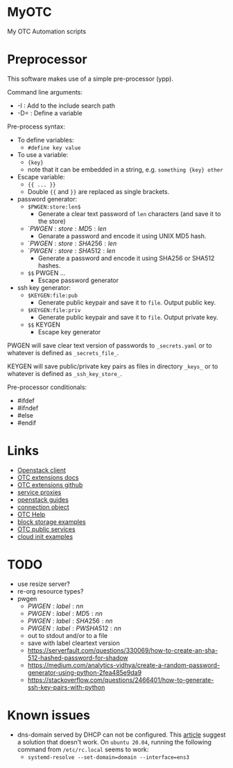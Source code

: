 # MyOTC

My OTC Automation scripts

# Preprocessor

This software makes use of a simple pre-processor (ypp).

Command line arguments:

- -I<path> : Add <path> to the include search path
- -D<key>=<value> : Define a variable

Pre-process syntax:

- To define variables:
  - `#define key value`
- To use a variable:
  - `{key}`
  - note that it can be embedded in a string, e.g. `something {key} other`
- Escape variable:
  - `{{ ... }}`
  - Double `{{` and `}}` are replaced as single brackets.
- password generator:
  - `$PWGEN:store:len$`
    - Generate a clear text password  of `len` characters (and save
      it to the store)
  - `$PWGEN:store:MD5:len$
    - Genarate a password and encode it using UNIX MD5 hash.
  - `$PWGEN:store:SHA256:len$
  - `$PWGEN:store:SHA512:len$
    - Generate a password and encode it using SHA256 or SHA512 hashes.
  - `$$` PWGEN ...
    - Escape password generator
- ssh key generator:
  - `$KEYGEN:file:pub`
    - Generate public keypair and save it to `file`.  Output public key.
  - `$KEYGEN:file:priv`
    - Generate public keypair and save it to `file`.  Output private key.
  - `$$` KEYGEN
    - Escape key generator

PWGEN will save clear text version of passwords to `_secrets.yaml` or
to whatever is defined as `_secrets_file_`.

KEYGEN will save public/private key pairs as files in directory
`_keys_` or to whatever is defined as `_ssh_key_store_`.

Pre-processor conditionals:

- #ifdef <variable>
- #ifndef <variable>
- #else
- #endif

# Links

- [Openstack client](https://pypi.org/project/python-openstackclient/)
- [OTC extensions docs](https://python-otcextensions.readthedocs.io/en/latest/)
- [OTC extensions github](https://github.com/opentelekomcloud/python-otcextensions)
- [service proxies](https://python-otcextensions.readthedocs.io/en/latest/sdk/proxies/index.html)
- [openstack guides](https://docs.openstack.org/openstacksdk/latest/user/index.html)
- [connection object](https://docs.openstack.org/openstacksdk/latest/user/connection.html)
- [OTC Help](https://docs.otc.t-systems.com/nat/index.html)
- [block storage examples](https://docs.otc.t-systems.com/devg/sdk/sdk_02_0017.html)
- [OTC public services](https://imagefactory.otc.t-systems.com/home/public-services-in-otc)
- [cloud init examples](https://cloudinit.readthedocs.io/en/latest/topics/examples.html)

# TODO

- use resize server?
- re-org resource types?
- pwgen
  - $PWGEN:label:nn$
  - $PWGEN:label:MD5:nn$
  - $PWGEN:label:SHA256:nn$
  - $PWGEN:label:PWSHA512:nn$
  - out to stdout and/or to a file
  - save with label cleartext version
  - https://serverfault.com/questions/330069/how-to-create-an-sha-512-hashed-password-for-shadow
  - https://medium.com/analytics-vidhya/create-a-random-password-generator-using-python-2fea485e9da9
  - https://stackoverflow.com/questions/2466401/how-to-generate-ssh-key-pairs-with-python

# Known issues

- dns-domain served by DHCP can not be configured.  This [article](https://open-telekom-cloud.com/en/support/tutorials/image-factory-image-modifications)
  suggest a solution that doesn't work.  On `ubuntu 20.04`, running the
  following command from `/etc/rc.local` seems to work:
  - `systemd-resolve --set-domain=domain --interface=ens3`

